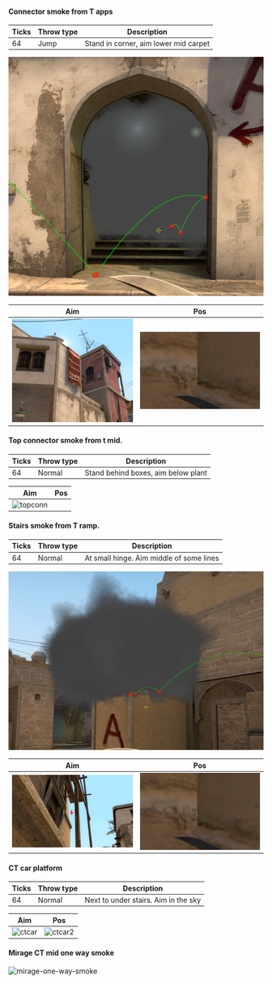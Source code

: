 #### Connector smoke from T apps

| Ticks  | Throw type | Description  |
| ------ | ---------- | ------------ |
| 64     | Jump       | Stand in corner, aim lower mid carpet |

![](mirage-result-con-smoke-lower-from-t.png)

| Aim | Pos |
| ---- |-----|
| ![](mirage-aim-con-smoke-lower-from-t.png) | ![](mirage-pos-con-smoke-lower-from-t.png) |

#### Top connector smoke from t mid.

| Ticks  | Throw type | Description |
| ------ | ---------- | ----------- |
| 64     | Normal     | Stand behind boxes, aim below plant |

| Aim| Pos |
|----|-----|
| ![topconn](https://user-images.githubusercontent.com/77322/144115556-8a3c7a9f-98e5-41a7-a7d4-691e66182b32.png) | |

#### Stairs smoke from T ramp.

| Ticks  | Throw type | Description |
| ------ | ---------- | ----------- |
| 64     | Normal     | At small hinge. Aim middle of some lines |

![](mirage-result-stairs-smoke-from-t-ramp.png)

| Aim | Pos |
| ---- |-----|
| ![](mirage-aim-stairs-smoke-from-t-ramp.png) | ![](mirage-pos-con-smoke-lower-from-t.png) |

#### CT car platform

| Ticks  | Throw type | Description | 
| ------ | ---------- | ----------- |
| 64     | Normal     | Next to under stairs. Aim in the sky |

| Aim| Pos |
|---|---|
| ![ctcar](https://user-images.githubusercontent.com/77322/144115917-0a8209ac-2974-466d-bfe3-1540106afb2a.png)  | ![ctcar2](https://user-images.githubusercontent.com/77322/144115992-2cd0a2ff-cb2b-49c3-bfac-96ebdb9eef81.png)  |

#### Mirage CT mid one way smoke

![mirage-one-way-smoke](https://user-images.githubusercontent.com/77322/146961586-3a1077b7-cac7-45e2-9a0f-e8cfccdca91f.png)

